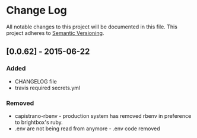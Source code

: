 # Change Log
All notable changes to this project will be documented in this file.
This project adheres to [Semantic Versioning](http://semver.org/).


## [0.0.62] - 2015-06-22
### Added
  - CHANGELOG file
  - travis required secrets.yml

### Removed
  - capistrano-rbenv - production system has removed rbenv in preference to brightbox's ruby.
  - .env are not being read from anymore - .env code removed

